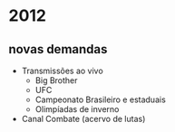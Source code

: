 # 2012

## novas demandas

- Transmissões ao vivo
  - Big Brother
  - UFC
  - Campeonato Brasileiro e estaduais
  - Olimpíadas de inverno
- Canal Combate (acervo de lutas)

